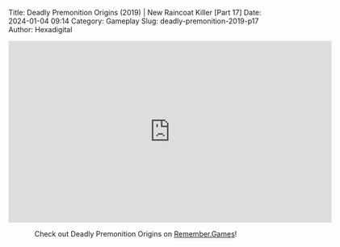 Title: Deadly Premonition Origins (2019) | New Raincoat Killer [Part 17]
Date: 2024-01-04 09:14
Category: Gameplay
Slug: deadly-premonition-2019-p17
Author: Hexadigital

<center><iframe src="https://www.youtube.com/embed/9mtZKBAIYBI?feature=oembed" allow="accelerometer; autoplay; encrypted-media; gyroscope; picture-in-picture" width="640" height="360" frameborder="0"></iframe>

Check out Deadly Premonition Origins on [Remember.Games](https://remember.games/game/3549/deadly-premonition-origins/)!</center>